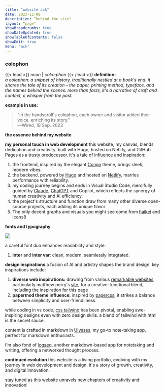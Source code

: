 ```yaml
---
title: "website ack"
date: 2023-11-08
description: “behind the site"
layout: “page”
showBreadcrumbs: true
showDateUpdated: true
showTableOfContents: false
showEdit: true
menu: "ack"
---
```


### colophon
{{< lead >}}
*noun* | *col·​o·​phon*
{{< /lead >}}
**definition:**  
_a colophon: a snippet of history, traditionally nestled at a book's end. it shares the tale of its creation – the paper, printing method, typeface, and the names behind the scenes. more than facts, it's a narrative of craft and context, a whisper from the past._

**example in use:**  
> "in the handscroll's colophon, each owner and visitor added their voice, enriching its story."  
> —Wired, 19 Sep. 2023

**the essence behind my website**

**my personal touch in web development**
this website, my canvas, blends dedication and creativity. built with Hugo, hosted on Netlify, and GitHub Pages as a trusty predecessor. it's a tale of influence and inspiration:

1. the frontend, inspired by the elegant [Congo][1] theme, brings sleek, modern vibes.
2. the backend, powered by [Hugo][2] and hosted on [Netlify][3], marries performance with reliability.
3. my coding journey begins and ends in Visual Studio Code, mercifully guided by [Claude][4], [ChatGPT][5] and Copilot, which reflects the synergy of human creativity and AI efficiency.
4. the project's structure and function draw from many other diverse open-source projects, each adding its unique flavor
5. The only decent graphs and visuals you might see come from [haikei][6] and icons8 

**fonts and typography**


![][image-1]

a careful font duo enhances readability and style:

1. **inter** and **inter var**: clean, modern, seamlessly integrated.

**design inspirations**
a fusion of AI and artistry shapes the brand design. key inspirations include:

1. **diverse web inspirations:** drawing from various [remarkable websites][7], particularly matthew perry's [site][8], for a creative-functional blend, including the inspiration for this page
2. **papermod theme influence:** inspired by [papercss][9], it strikes a balance between simplicity and user-friendliness.

while coding in vs code, [css tailwind][10] has been pivotal, enabling awe-inspiring designs even with zero design skills. a blend of tailwind with html is the secret sauce.

content is crafted in markdown in [Ulysses][11], my go-to note-taking app, perfect for markdown enthusiasts.

i'm also fond of [logseq][12], another markdown-based app for notetaking and writing, offering a networked thought process.

**continued evolution**
this website is a living portfolio, evolving with my journey in web development and design. it's a story of growth, creativity, and digital innovation.

stay tuned as this website unravels new chapters of creativity and innovation!

[1]:	https://github.com/jpanther/congo
[2]:	https://gohugo.io/
[3]:	https://www.netlify.com/
[4]:	https://claude.ai/
[5]:	https://chat.openai.com/
[6]:	https://haikei.app/ "haikei.app"
[7]:	https://dribbble.com/tags/white-color-website
[8]:	https://matthewsmith.website/
[9]:	https://github.com/kevinpapst/papercss
[10]:	https://tailwindcss.com/
[11]:	https://ulysses.app/
[12]:	https://logseq.com/

[image-1]:	font.jpg